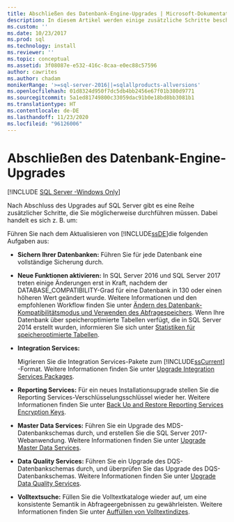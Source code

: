 ```yaml
---
title: Abschließen des Datenbank-Engine-Upgrades | Microsoft-Dokumentation
description: In diesem Artikel werden einige zusätzliche Schritte beschrieben, die Sie möglicherweise ausführen müssen, nachdem Sie ein Upgrade für die Datenbank-Engine von SQL Server durchgeführt haben.
ms.custom: ''
ms.date: 10/23/2017
ms.prod: sql
ms.technology: install
ms.reviewer: ''
ms.topic: conceptual
ms.assetid: 3f08087e-e532-416c-8caa-e0ec88c57596
author: cawrites
ms.author: chadam
monikerRange: '>=sql-server-2016||=sqlallproducts-allversions'
ms.openlocfilehash: 01d8324d950f7dc5db4bb2456e67f01b380d9771
ms.sourcegitcommit: 5a1ed81749800c33059dac91b0e18bd8bb3081b1
ms.translationtype: HT
ms.contentlocale: de-DE
ms.lasthandoff: 11/23/2020
ms.locfileid: "96126006"
---
```

# <a name="complete-the-database-engine-upgrade"></a>Abschließen des Datenbank-Engine-Upgrades

[!INCLUDE [SQL Server -Windows Only](../../includes/applies-to-version/sql-windows-only.md)]

Nach Abschluss des Upgrades auf SQL Server gibt es eine Reihe zusätzlicher Schritte, die Sie möglicherweise durchführen müssen. Dabei handelt es sich z. B. um:  
  
Führen Sie nach dem Aktualisieren von [!INCLUDE[ssDE](../../includes/ssde-md.md)]die folgenden Aufgaben aus:  
  
- **Sichern Ihrer Datenbanken:** Führen Sie für jede Datenbank eine vollständige Sicherung durch.  

- **Neue Funktionen aktivieren:** In SQL Server 2016 und SQL Server 2017 treten einige Änderungen erst in Kraft, nachdem der DATABASE_COMPATIBILITY-Grad für eine Datenbank in 130 oder einen höheren Wert geändert wurde.  Weitere Informationen und den empfohlenen Workflow finden Sie unter [Ändern des Datenbank-Kompatibilitätsmodus und Verwenden des Abfragespeichers](../../database-engine/install-windows/change-the-database-compatibility-mode-and-use-the-query-store.md). Wenn Ihre Datenbank über speicheroptimierte Tabellen verfügt, die in SQL Server 2014 erstellt wurden, informieren Sie sich unter [Statistiken für speicheroptimierte Tabellen](../../relational-databases/in-memory-oltp/statistics-for-memory-optimized-tables.md).
  
- **Integration Services:**  
  
     Migrieren Sie die Integration Services-Pakete zum [!INCLUDE[ssCurrent](../../includes/sscurrent-md.md)] -Format. Weitere Informationen finden Sie unter [Upgrade Integration Services Packages](../../integration-services/install-windows/upgrade-integration-services-packages.md).  
  
- **Reporting Services:** Für ein neues Installationsupgrade stellen Sie die Reporting Services-Verschlüsselungsschlüssel wieder her. Weitere Informationen finden Sie unter [Back Up and Restore Reporting Services Encryption Keys](../../reporting-services/install-windows/ssrs-encryption-keys-back-up-and-restore-encryption-keys.md).  
  
- **Master Data Services:**  Führen Sie ein Upgrade des MDS-Datenbankschemas durch, und erstellen Sie die SQL Server 2017-Webanwendung. Weitere Informationen finden Sie unter [Upgrade Master Data Services](../../database-engine/install-windows/upgrade-master-data-services.md).  
  
- **Data Quality Services:** Führen Sie ein Upgrade des DQS-Datenbankschemas durch, und überprüfen Sie das Upgrade des DQS-Datenbankschemas. Weitere Informationen finden Sie unter [Upgrade Data Quality Services](../../database-engine/install-windows/upgrade-data-quality-services.md).  
  
- **Volltextsuche:** Füllen Sie die Volltextkataloge wieder auf, um eine konsistente Semantik in Abfrageergebnissen zu gewährleisten. Weitere Informationen finden Sie unter [Auffüllen von Volltextindizes](../../relational-databases/search/populate-full-text-indexes.md).  
  
